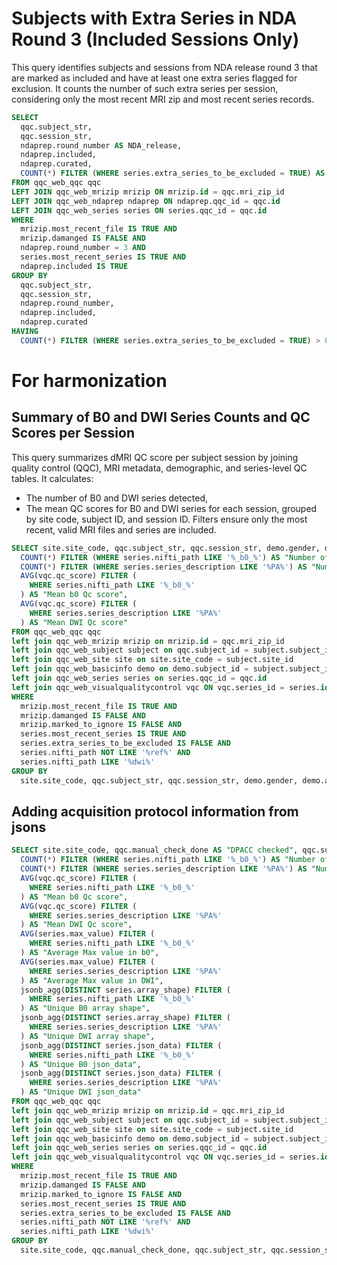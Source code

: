 # Subjects with Extra Series in NDA Round 3 (Included Sessions Only)

This query identifies subjects and sessions from NDA release round 3 that are marked as included and have at least one extra series flagged for exclusion. It counts the number of such extra series per session, considering only the most recent MRI zip and most recent series records.

```sql
SELECT 
  qqc.subject_str,
  qqc.session_str,
  ndaprep.round_number AS NDA_release,
  ndaprep.included,
  ndaprep.curated,
  COUNT(*) FILTER (WHERE series.extra_series_to_be_excluded = TRUE) AS "Number of extra series detected"
FROM qqc_web_qqc qqc
LEFT JOIN qqc_web_mrizip mrizip ON mrizip.id = qqc.mri_zip_id
LEFT JOIN qqc_web_ndaprep ndaprep ON ndaprep.qqc_id = qqc.id
LEFT JOIN qqc_web_series series ON series.qqc_id = qqc.id
WHERE 
  mrizip.most_recent_file IS TRUE AND
  mrizip.damanged IS FALSE AND
  ndaprep.round_number = 3 AND
  series.most_recent_series IS TRUE AND
  ndaprep.included IS TRUE
GROUP BY 
  qqc.subject_str, 
  qqc.session_str, 
  ndaprep.round_number, 
  ndaprep.included,
  ndaprep.curated
HAVING 
  COUNT(*) FILTER (WHERE series.extra_series_to_be_excluded = TRUE) > 0;
```



# For harmonization

## Summary of B0 and DWI Series Counts and QC Scores per Session


This query summarizes dMRI QC score per subject session by joining quality control (QQC), MRI metadata, demographic, and series-level QC tables. It calculates:
- The number of B0 and DWI series detected,
- The mean QC scores for B0 and DWI series for each session, grouped by site code, subject ID, and session ID. Filters ensure only the most recent, valid MRI files and series are included.


```sql
SELECT site.site_code, qqc.subject_str, qqc.session_str, demo.gender, demo.age, demo.cohort,
  COUNT(*) FILTER (WHERE series.nifti_path LIKE '%_b0_%') AS "Number of b0 detected",
  COUNT(*) FILTER (WHERE series.series_description LIKE '%PA%') AS "Number of DWI detected",
  AVG(vqc.qc_score) FILTER (
    WHERE series.nifti_path LIKE '%_b0_%'
  ) AS "Mean b0 Qc score",
  AVG(vqc.qc_score) FILTER (
    WHERE series.series_description LIKE '%PA%'
  ) AS "Mean DWI Qc score"
FROM qqc_web_qqc qqc
left join qqc_web_mrizip mrizip on mrizip.id = qqc.mri_zip_id
left join qqc_web_subject subject on qqc.subject_id = subject.subject_id
left join qqc_web_site site on site.site_code = subject.site_id
left join qqc_web_basicinfo demo on demo.subject_id = subject.subject_id
left join qqc_web_series series on series.qqc_id = qqc.id
left join qqc_web_visualqualitycontrol vqc ON vqc.series_id = series.id
WHERE
  mrizip.most_recent_file IS TRUE AND
  mrizip.damanged IS FALSE AND
  mrizip.marked_to_ignore IS FALSE AND
  series.most_recent_series IS TRUE AND
  series.extra_series_to_be_excluded IS FALSE AND
  series.nifti_path NOT LIKE '%ref%' AND
  series.nifti_path LIKE '%dwi%'
GROUP BY
  site.site_code, qqc.subject_str, qqc.session_str, demo.gender, demo.age, demo.cohort
```


## Adding acquisition protocol information from jsons

```sql
SELECT site.site_code, qqc.manual_check_done AS "DPACC checked", qqc.subject_str, qqc.session_str, demo.gender, demo.age, demo.cohort,
  COUNT(*) FILTER (WHERE series.nifti_path LIKE '%_b0_%') AS "Number of b0 detected",
  COUNT(*) FILTER (WHERE series.series_description LIKE '%PA%') AS "Number of DWI detected",
  AVG(vqc.qc_score) FILTER (
    WHERE series.nifti_path LIKE '%_b0_%'
  ) AS "Mean b0 Qc score",
  AVG(vqc.qc_score) FILTER (
    WHERE series.series_description LIKE '%PA%'
  ) AS "Mean DWI Qc score",
  AVG(series.max_value) FILTER (
    WHERE series.nifti_path LIKE '%_b0_%'
  ) AS "Average Max value in b0",
  AVG(series.max_value) FILTER (
    WHERE series.series_description LIKE '%PA%'
  ) AS "Average Max value in DWI",
  jsonb_agg(DISTINCT series.array_shape) FILTER (
    WHERE series.nifti_path LIKE '%_b0_%'
  ) AS "Unique B0 array shape",
  jsonb_agg(DISTINCT series.array_shape) FILTER (
    WHERE series.series_description LIKE '%PA%'
  ) AS "Unique DWI array shape",
  jsonb_agg(DISTINCT series.json_data) FILTER (
    WHERE series.nifti_path LIKE '%_b0_%'
  ) AS "Unique B0 json_data",
  jsonb_agg(DISTINCT series.json_data) FILTER (
    WHERE series.series_description LIKE '%PA%'
  ) AS "Unique DWI json_data"
FROM qqc_web_qqc qqc
left join qqc_web_mrizip mrizip on mrizip.id = qqc.mri_zip_id
left join qqc_web_subject subject on qqc.subject_id = subject.subject_id
left join qqc_web_site site on site.site_code = subject.site_id
left join qqc_web_basicinfo demo on demo.subject_id = subject.subject_id
left join qqc_web_series series on series.qqc_id = qqc.id
left join qqc_web_visualqualitycontrol vqc ON vqc.series_id = series.id
WHERE
  mrizip.most_recent_file IS TRUE AND
  mrizip.damanged IS FALSE AND
  mrizip.marked_to_ignore IS FALSE AND
  series.most_recent_series IS TRUE AND
  series.extra_series_to_be_excluded IS FALSE AND
  series.nifti_path NOT LIKE '%ref%' AND
  series.nifti_path LIKE '%dwi%'
GROUP BY
  site.site_code, qqc.manual_check_done, qqc.subject_str, qqc.session_str, demo.gender, demo.age, demo.cohort
```
